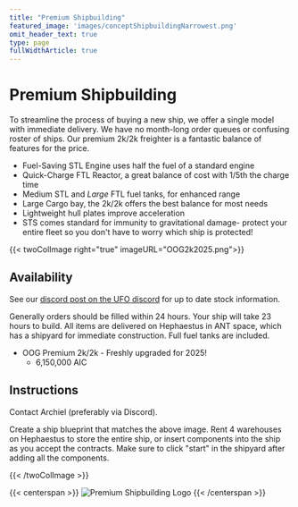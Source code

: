 ```yaml
---
title: "Premium Shipbuilding"
featured_image: 'images/conceptShipbuildingNarrowest.png'
omit_header_text: true
type: page
fullWidthArticle: true
---
```


# Premium Shipbuilding

To streamline the process of buying a new ship, we offer a single model with immediate delivery. We have no month-long order queues or confusing roster of ships. Our premium 2k/2k freighter is a fantastic balance of features for the price.

* Fuel-Saving STL Engine uses half the fuel of a standard engine
* Quick-Charge FTL Reactor, a great balance of cost with 1/5th the charge time
* Medium STL and _Large_ FTL fuel tanks, for enhanced range
* Large Cargo bay, the 2k/2k offers the best balance for most needs
* Lightweight hull plates improve acceleration
* STS comes standard for immunity to gravitational damage- protect your entire fleet so you don't have to worry which ship is protected! 

{{< twoColImage right="true" imageURL="OOG2k2025.png">}}

## Availability
See our [discord post on the UFO discord](https://discord.com/channels/855488309802172469/1235430108127432754) for up to date stock information.

Generally orders should be filled within 24 hours. Your ship will take 23 hours to build. All items are delivered on Hephaestus in ANT space, which has a shipyard for immediate construction. Full fuel tanks are included. 

* OOG Premium 2k/2k - Freshly upgraded for 2025!
  * 6,150,000 AIC

## Instructions
Contact Archiel (preferably via Discord). 

Create a ship blueprint that matches the above image. Rent 4 warehouses on Hephaestus to store the entire ship, or insert components into the ship as you accept the contracts. Make sure to click "start" in the shipyard after adding all the components.

{{< /twoColImage >}}

{{< centerspan >}}
![Premium Shipbuilding Logo](/images/oog_premium_shipbuilding.png)
{{< /centerspan >}}

